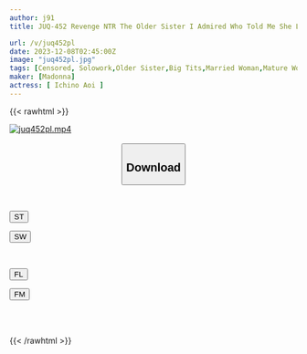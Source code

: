 ```yaml
---
author: j91
title: JUQ-452 Revenge NTR The Older Sister I Admired Who Told Me She Loved Me Is Now Married To Another Man. Aoi Ichino

url: /v/juq452pl
date: 2023-12-08T02:45:00Z
image: "juq452pl.jpg"
tags: [Censored, Solowork,Older Sister,Big Tits,Married Woman,Mature Woman,Cuckold	]
maker: [Madonna]
actress: [ Ichino Aoi ]
---
```



{{< rawhtml >}}

<div class="video" data-videoid="QroDYJAlj1i0jpO">
    <a href="javascript:;">
        <img src="/v/juq452pl/juq452pl.jpg" width="WIDTH" height="HEIGHT" alt="juq452pl.mp4" loading="lazy">
    </a>
</div>

<script type="text/javascript" src="https://j91.asia/asset/on-demand-st.js"></script>

<br>
  <link rel="stylesheet" href="https://j91.asia/asset/bs5.css">
  
  <center>
  <button class="btn btn-primary" type="button" data-bs-toggle="collapse" data-bs-target=".multi-collapse" aria-expanded="false" aria-controls="multiCollapseExample1 multiCollapseExample2"><h2>Download</h2></button></center>
</p>
<div class="row">
  <div class="col">
    <div class="collapse multi-collapse" id="multiCollapseExample1">
      <div class="card card-body">
	      	      <br>
<div class="buttons">  
<p><a href="https://streamtape.to/v/QroDYJAlj1i0jpO" target="_blank"><button class="btn-hover color-3"><i class="fa fa-download"></i> ST</button></a></p>
<p><a href="https://flaswish.com/ipdc6w74fmuk" target="_blank"><button class="btn-hover color-2"><i class="fa fa-download"></i> SW</button></a></p></div>
    </div>
  </div>
</div>
  <div class="col">
    <div class="collapse multi-collapse" id="multiCollapseExample2">
      <div class="card card-body">
	      <br>
<div class="buttons">
<p><a href="https://filelions.site/f/qhcv98bcuco2" target="_blank"><button class="btn-hover color-9"><i class="fa fa-download"></i> FL</button></a></p>
<p><a href="https://filemoon.sx/d/thhk5uzwnmhg" target="_blank"><button class="btn-hover color-8"><i class="fa fa-download"></i> FM</button></a></p></div>
<br><br>
      </div>
    </div>
  </div>
</div>

{{< /rawhtml >}}